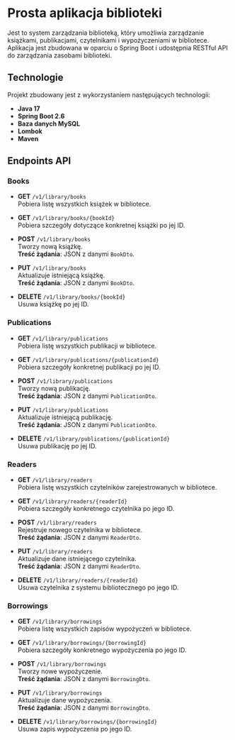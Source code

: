 # Prosta aplikacja biblioteki
Jest to system zarządzania biblioteką, który umożliwia zarządzanie książkami, publikacjami, czytelnikami i wypożyczeniami w bibliotece. Aplikacja jest zbudowana w oparciu o Spring Boot i udostępnia RESTful API do zarządzania zasobami biblioteki.

## Technologie
Projekt zbudowany jest z wykorzystaniem następujących technologii:
- **Java 17**
- **Spring Boot 2.6**
- **Baza danych MySQL**
- **Lombok**
- **Maven**

## Endpoints API
### Books

- **GET** `/v1/library/books`  
  Pobiera listę wszystkich książek w bibliotece.

- **GET** `/v1/library/books/{bookId}`  
  Pobiera szczegóły dotyczące konkretnej książki po jej ID.

- **POST** `/v1/library/books`  
  Tworzy nową książkę.  
  **Treść żądania**: JSON z danymi `BookDto`.

- **PUT** `/v1/library/books`  
  Aktualizuje istniejącą książkę.  
  **Treść żądania**: JSON z danymi `BookDto`.

- **DELETE** `/v1/library/books/{bookId}`  
  Usuwa książkę po jej ID.

### Publications

- **GET** `/v1/library/publications`  
  Pobiera listę wszystkich publikacji w bibliotece.

- **GET** `/v1/library/publications/{publicationId}`  
  Pobiera szczegóły konkretnej publikacji po jej ID.

- **POST** `/v1/library/publications`  
  Tworzy nową publikację.  
  **Treść żądania**: JSON z danymi `PublicationDto`.

- **PUT** `/v1/library/publications`  
  Aktualizuje istniejącą publikację.  
  **Treść żądania**: JSON z danymi `PublicationDto`.

- **DELETE** `/v1/library/publications/{publicationId}`  
  Usuwa publikację po jej ID.

### Readers

- **GET** `/v1/library/readers`  
  Pobiera listę wszystkich czytelników zarejestrowanych w bibliotece.

- **GET** `/v1/library/readers/{readerId}`  
  Pobiera szczegóły konkretnego czytelnika po jego ID.

- **POST** `/v1/library/readers`  
  Rejestruje nowego czytelnika w bibliotece.  
  **Treść żądania**: JSON z danymi `ReaderDto`.

- **PUT** `/v1/library/readers`  
  Aktualizuje dane istniejącego czytelnika.  
  **Treść żądania**: JSON z danymi `ReaderDto`.

- **DELETE** `/v1/library/readers/{readerId}`  
  Usuwa czytelnika z systemu bibliotecznego po jego ID.

### Borrowings

- **GET** `/v1/library/borrowings`  
  Pobiera listę wszystkich zapisów wypożyczeń w bibliotece.

- **GET** `/v1/library/borrowings/{borrowingId}`  
  Pobiera szczegóły konkretnego wypożyczenia po jego ID.

- **POST** `/v1/library/borrowings`  
  Tworzy nowe wypożyczenie.  
  **Treść żądania**: JSON z danymi `BorrowingDto`.

- **PUT** `/v1/library/borrowings`  
  Aktualizuje dane wypożyczenia.  
  **Treść żądania**: JSON z danymi `BorrowingDto`.

- **DELETE** `/v1/library/borrowings/{borrowingId}`  
  Usuwa zapis wypożyczenia po jego ID.
